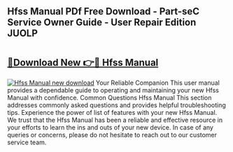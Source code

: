 ## Hfss Manual PDf Free Download - Part-seC Service Owner Guide - User Repair Edition JUOLP

# <h2><a href="http://bc74428.oget.top/?id=Hfss+Manual">🔗Download New 👉🔴 Hfss Manual</a></h2>

[![Hfss Manual new download](https://i.imgur.com/5g1atiW.png)](http://bc74428.oget.top/?id=Hfss+Manual)
Your Reliable Companion This user manual provides a dependable guide to operating and maintaining your new Hfss Manual with confidence. Common Questions Hfss Manual This section addresses commonly asked questions and provides helpful troubleshooting tips. Experience the power of list of features with your new Hfss Manual. We trust that the Hfss Manual has been a reliable and effective resource in your efforts to learn the ins and outs of your new device. In case of any queries or concerns, please do not hesitate to reach out to our customer service team.
